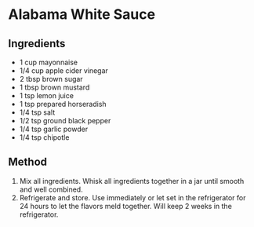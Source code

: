 # Alabama White Sauce

## Ingredients
- 1 cup mayonnaise
- 1/4 cup apple cider vinegar
- 2 tbsp brown sugar
- 1 tbsp brown mustard
- 1 tsp lemon juice
- 1 tsp prepared horseradish
- 1/4 tsp salt
- 1/2 tsp ground black pepper
- 1/4 tsp garlic powder
- 1/4 tsp chipotle

## Method
1. Mix all ingredients. Whisk all ingredients together in a jar until smooth and well combined.
2. Refrigerate and store. Use immediately or let set in the refrigerator for 24 hours to let the flavors meld together. Will keep 2 weeks in the refrigerator. 